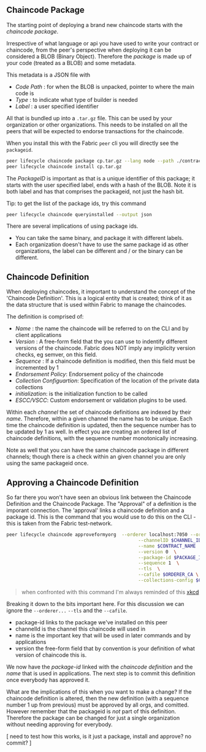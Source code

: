 ## Chaincode Package

The starting point of deploying a brand new chaincode starts with the *chaincode package*.

Irrespective of what language or api you have used to write your contract or chaincode, from the peer's perspective when deploying it can be considered a BLOB (Binary Object). Therefore the *package* is made up of your code (treated as a BLOB) and some metadata.

This metadata is a JSON file with

- *Code Path* : for when the BLOB is unpacked, pointer to where the main code is
- *Type* : to indicate what type of builder is needed
- *Label* : a user specified identifier

All that is bundled up into a `.tar.gz` file. This can be used by your organization or other organizations. This needs to be installed on all the peers that will be expected to endorse transactions for the chaincode. 

When you install this with the Fabric `peer` cli you will directly see the `packageid`.

```bash
peer lifecycle chaincode package cp.tar.gz --lang node --path ./contract --label cp_0
peer lifecycle chaincode install cp.tar.gz
```

The *PackageID* is important as that is a unique identifier of this package; it starts with the user specified label, ends with a hash of the BLOB.  Note it is both label and has that comprises the packageid, not just the hash bit. 

Tip: to get the list of the package ids, try this command
```bash
peer lifecycle chaincode queryinstalled --output json
```

There are several implications of using package ids.

- You can take the same binary, and package it with different labels.
- Each organization doesn't have to use the same package id as other organizations, the label can be different and / or the binary can be different.

## Chaincode Definition

When deploying chaincodes, it important to understand the concept of the 'Chaincode Definition'. This is a logical entity that is created; think of it as the data structure that is used within Fabric to manage the chaincodes. 

The definition is comprised of:

- *Name* : the name the chaincode will be referred to on the CLI and by client applications
- *Version* : A free-form field that the you can use to indentify different versions of the chaincode. Fabric does NOT imply any implicity version checks, eg semver, on this field. 
- *Sequence* : If a chaincode definition is modified, then this field must be incremented by 1
- *Endorsement Policy*: Endorsement policy of the chaincode
- *Collection Configuartion*: Specification of the location of the private data collections
- *initialization*: is the initialization function to be called
- *ESCC/VSCC*: Custom endorsement or validation plugins to be used.

Within each *channel* the set of chaincode definitions are indexed by their *name*. Therefore, within a given channel the name has to be unique. Each time the chaincode definition is updated, then the sequence number has to be updated by 1 as well. In effect you are creating an ordered list of chaincode definitions, with the sequence number monotonically increasing. 

Note as well that you can have the same chaincode package in different channels; though there is a check within an given channel you are only using the same packageid once. 

## Approving a Chaincode Definition

So far there you won't have seen an obvious link between the Chaincode Definition and the Chaincode Package. The "Approval" of a definition is the imporant connection. The 'approval' links a chaincode definition and a package id. This is the command that you would use to do this on the CLI - this is taken from the Fabric test-network.

```bash
peer lifecycle chaincode approveformyorg  --orderer localhost:7050 --ordererTLSHostnameOverride orderer.example.com \
                                                --channelID $CHANNEL_ID  \
                                                --name $CONTRACT_NAME  \
                                                --version 0  \
                                                --package-id $PACKAGE_ID \
                                                --sequence 1  \
                                                --tls  \
                                                --cafile $ORDERER_CA \
                                                --collections-config $COLLECTIONS_JSON \

```

> when confronted with this command I'm always reminded of this [xkcd](https://imgs.xkcd.com/comics/tar.png)

Breaking it down to the bits important here.  For this discussion we can ignore the `--orderer...` `--tls` and the `--cafile`. 

- package-id links to the package we've installed on this peer
- channelId is the channel this chaincode will used in
- name is the important key that will be used in later commands and by applications
- version the free-form field that by convention is your definition of what version of chaincode this is.

We now have the *package-id* linked with the *chaincode definition* and the *name* that is used in applications.
The next step is to commit this definition once everybody has approved it. 

What are the implications of this when you want to make a change? If the chaincode definition is altered, then the new definition (with a sequence number 1 up from previous) must be approved by all orgs, and comitted. However remember that the packageid is *not* part of this definition. Therefore the package can be changed for just a single organization without needing approving for everybody.

[ need to test how this works, is it just a package, install and approve?  no commit? ]






